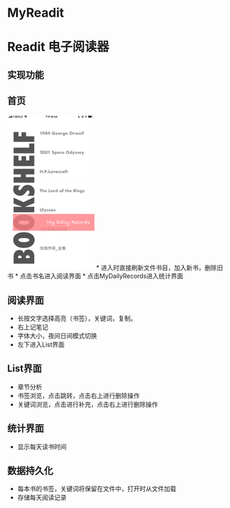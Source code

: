 # MyReadit
# Readit 电子阅读器
## 实现功能
## 首页
<img src="pictures/Enter.png" width="200"> 
* 进入时直接刷新文件书目，加入新书，删除旧书
* 点击书名进入阅读界面
* 点击MyDailyRecords进入统计界面

## 阅读界面
* 长按文字选择高亮（书签），关键词，复制。
* 右上记笔记
* 字体大小，夜间日间模式切换
* 左下进入List界面

## List界面
* 章节分析
* 书签浏览，点击跳转，点击右上进行删除操作
* 关键词浏览，点击进行补充，点击右上进行删除操作

## 统计界面
* 显示每天读书时间

## 数据持久化
* 每本书的书签，关键词将保留在文件中，打开时从文件加载
* 存储每天阅读记录

